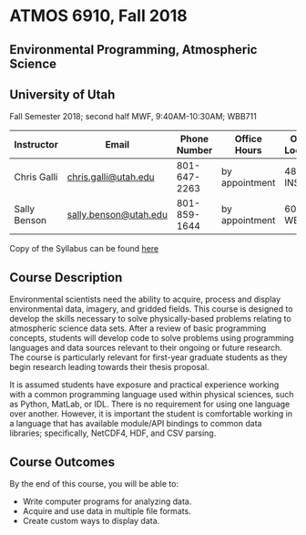 # ATMOS 6910, Fall 2018
## Environmental Programming, Atmospheric Science
## University of Utah

Fall Semester 2018; second half
MWF, 9:40AM-10:30AM; WBB711 

Instructor | Email | Phone Number | Office Hours | Office Location
---------- | ----- | ------------ | ------------ | ---------------
Chris Galli | chris.galli@utah.edu | 801-647-2263 | by appointment | 482 INSCC
Sally Benson | sally.benson@utah.edu | 801-859-1644 | by appointment | 603 WBB

Copy of the Syllabus can be found [here](./Syllabus_2018_atmos_6910.pdf)

## Course Description
Environmental scientists need the ability to acquire, process and display environmental data, imagery, and gridded fields.  This course is designed to develop the skills necessary to solve physically-based problems relating to atmospheric science data sets. After a review of basic programming concepts, students will develop code to solve problems using programming languages and data sources relevant to their ongoing or future research.  The course is particularly relevant for first-year graduate students as they begin research leading towards their thesis proposal.  

It is assumed students have exposure and practical experience working with a common programming language used within physical sciences, such as Python, MatLab, or IDL. There is no requirement for using one language over another. However, it is important the student is comfortable working in a language that has available module/API bindings to common data libraries; specifically, NetCDF4, HDF, and CSV parsing.

## Course Outcomes 
By the end of this course, you will be able to: 
- Write computer programs for analyzing data.
- Acquire and use data in multiple file formats. 
- Create custom ways to display data.  



